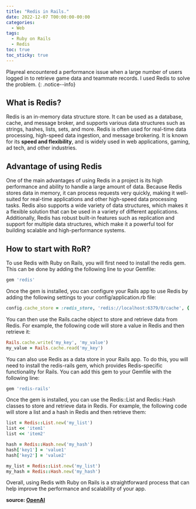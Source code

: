 ```yaml
---
title: "Redis in Rails."
date: 2022-12-07 T00:00:00-00:00
categories:
  - Web
tags:
  - Ruby on Rails
  - Redis
toc: true
toc_sticky: true
---
```


Playreal encountered a performance issue when a large number of users logged in to retrieve game data and teammate records. I used Redis to solve the problem.
{: .notice--info}

## What is Redis?

Redis is an in-memory data structure store. It can be used as a database, cache, and message broker, and supports various data structures such as strings, hashes, lists, sets, and more. Redis is often used for real-time data processing, high-speed data ingestion, and message brokering. 
It is known for its **speed and flexibility**, and is widely used in web applications, gaming, ad tech, and other industries.

## Advantage of using Redis

One of the main advantages of using Redis in a project is its high performance and ability to handle a large amount of data. Because Redis stores data in memory, it can process requests very quickly, making it well-suited for real-time applications and other high-speed data processing tasks. 
Redis also supports a wide variety of data structures, which makes it a flexible solution that can be used in a variety of different applications. 
Additionally, Redis has robust built-in features such as replication and support for multiple data structures, which make it a powerful tool for building scalable and high-performance systems.

## How to start with RoR?

To use Redis with Ruby on Rails, you will first need to install the redis gem. This can be done by adding the following line to your Gemfile:

```ruby
gem 'redis'
```
Once the gem is installed, you can configure your Rails app to use Redis by adding the following settings to your config/application.rb file:

```ruby
config.cache_store = :redis_store, 'redis://localhost:6379/0/cache', { expires_in: 90.minutes }
```
You can then use the Rails.cache object to store and retrieve data from Redis. For example, the following code will store a value in Redis and then retrieve it:

```ruby
Rails.cache.write('my_key', 'my_value')
my_value = Rails.cache.read('my_key')
```
You can also use Redis as a data store in your Rails app. To do this, you will need to install the redis-rails gem, which provides Redis-specific functionality for Rails. You can add this gem to your Gemfile with the following line:

```ruby
gem 'redis-rails'
```
Once the gem is installed, you can use the Redis::List and Redis::Hash classes to store and retrieve data in Redis. For example, the following code will store a list and a hash in Redis and then retrieve them:

```ruby
list = Redis::List.new('my_list')
list << 'item1'
list << 'item2'

hash = Redis::Hash.new('my_hash')
hash['key1'] = 'value1'
hash['key2'] = 'value2'

my_list = Redis::List.new('my_list')
my_hash = Redis::Hash.new('my_hash')
```
Overall, using Redis with Ruby on Rails is a straightforward process that can help improve the performance and scalability of your app.


**source: [OpenAI](https://openai.com/)**










